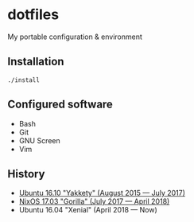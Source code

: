 # dotfiles
My portable configuration & environment

## Installation

```
./install
```

## Configured software

 * Bash
 * Git
 * GNU Screen
 * Vim

## History 
 * [Ubuntu 16.10 "Yakkety" (August 2015 — July 2017)](https://github.com/char16t/dotfiles/tree/ubuntu)
 * [NixOS 17.03 "Gorilla" (July 2017 — April 2018)](https://github.com/char16t/dotfiles/tree/master)
 * Ubuntu 16.04 "Xenial" (April 2018 — Now)
